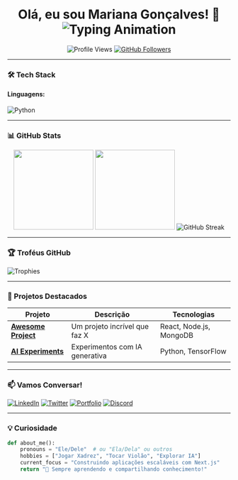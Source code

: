 <h1 align="center"> 
  Olá, eu sou <strong>Mariana Gonçalves</strong>! 👋 <br/>
  <img src="https://readme-typing-svg.demolab.com?font=Fira+Code&pause=1000&color=00F72F&width=435&lines=Desenvolvedor+Full-Stack;Apaixonado+por+IA;Open-Source+Enthusiast" alt="Typing Animation" />
</h1>

<p align="center">
  <img src="https://komarev.com/ghpvc/?username=seuusuario&label=Profile+Views&color=blueviolet" alt="Profile Views" />
  <a href="https://github.com/seuusuario?tab=followers">
    <img src="https://img.shields.io/github/followers/seuusuario?label=Followers&style=social" alt="GitHub Followers" />
  </a>
</p>

---

### 🛠️ Tech Stack

#### **Linguagens:**
![Python](https://img.shields.io/badge/-Python-3776AB?logo=python&logoColor=white)

---

### 📊 GitHub Stats

<div align="center">
  <img height="180em" src="https://github-readme-stats.vercel.app/api?username=seuusuario&show_icons=true&theme=radical&include_all_commits=true&count_private=true" />
  <img height="180em" src="https://github-readme-stats.vercel.app/api/top-langs/?username=seuusuario&layout=compact&langs_count=8&theme=radical" />
  <img src="https://github-readme-streak-stats.herokuapp.com/?user=seuusuario&theme=radical" alt="GitHub Streak" />
</div>

---

### 🏆 Troféus GitHub
![Trophies](https://github-profile-trophy.vercel.app/?username=seuusuario&theme=radical&no-frame=true&row=2&column=4)

---

### 🌟 Projetos Destacados

| Projeto | Descrição | Tecnologias |
|---------|-----------|-------------|
| **[Awesome Project](https://github.com/seuusuario/awesome-project)** | Um projeto incrível que faz X | React, Node.js, MongoDB |
| **[AI Experiments](https://github.com/seuusuario/ai-experiments)** | Experimentos com IA generativa | Python, TensorFlow |

---

### 📫 Vamos Conversar!

[![LinkedIn](https://img.shields.io/badge/-LinkedIn-0077B5?logo=linkedin&logoColor=white)]((https://www.linkedin.com/in/mariana-gon%C3%A7alves-33a803196/))
[![Twitter](https://img.shields.io/badge/-Twitter-1DA1F2?logo=twitter&logoColor=white)](https://twitter.com/seu-perfil)
[![Portfolio](https://img.shields.io/badge/-Portfolio-FF7139?logo=firefox&logoColor=white)](https://seusite.com)
[![Discord](https://img.shields.io/badge/-Discord-5865F2?logo=discord&logoColor=white)](https://discord.com/users/458802285464780811)

---

### 💡 Curiosidade

```python
def about_me():
    pronouns = "Ele/Dele"  # ou "Ela/Dela" ou outros
    hobbies = ["Jogar Xadrez", "Tocar Violão", "Explorar IA"]
    current_focus = "Construindo aplicações escaláveis com Next.js"
    return "🚀 Sempre aprendendo e compartilhando conhecimento!"
